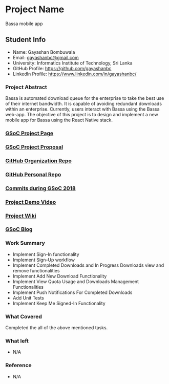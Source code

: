 # Project Name
Bassa mobile app

## Student Info
- Name: Gayashan Bombuwala
- Email: gayashanbc@gmail.com
- University: Informatics Institute of Technology, Sri Lanka
- GitHub Profile: https://github.com/gayashanbc
- LinkedIn Profile: https://www.linkedin.com/in/gayashanbc/

### Project Abstract
Bassa is automated download queue for the enterprise to take the best use of their internet bandwidth. It is capable of avoiding redundant downloads within an enterprise. Currently, users interact with Bassa using the Bassa web-app. The objective of this project is to design and implement a new mobile app for Bassa using the React Native stack.

### [GSoC Project Page](https://summerofcode.withgoogle.com/projects/#6521578305617920)

### [GSoC Project Proposal](https://docs.google.com/document/d/1R_QtffE3AR8ZpmaH5BrryML3-F-Zm6C7Kiq9-SgjnWU/edit?usp=sharing)

### [GitHub Organization Repo](https://github.com/scorelab/Bassa-mobile)

### [GitHub Personal Repo](https://github.com/gayashanbc/Bassa-mobile)

### [Commits during GSoC 2018](https://github.com/gayashanbc/Bassa-mobile/commits?author=gayashanbc)

### [Project Demo Video](https://youtu.be/YtQtahyo3SE)

### [Project Wiki](https://github.com/gayashanbc/Bassa-mobile/wiki)

### [GSoC Blog](https://medium.com/@gayashanbc)

### Work Summary
- Implement Sign-In functionality
- Implement Sign-Up workflow
- Implement Completed Downloads and In Progress Downloads view and remove functionalities
- Implement Add New Download Functionality
- Implement View Quota Usage and Downloads Management Functionalities
- Implement Push Notifications For Completed Downloads
- Add Unit Tests
- Implement Keep Me Signed-In Functionality

### What Covered
Completed the all of the above mentioned tasks.

### What left
- N/A

### Reference
- N/A
